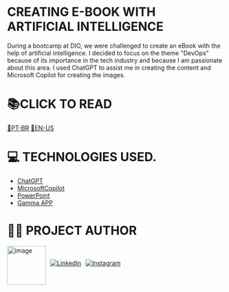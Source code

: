 # CREATING E-BOOK WITH ARTIFICIAL INTELLIGENCE

During a bootcamp at DIO, we were challenged to create an eBook with the help of artificial intelligence. I decided to focus on the theme "DevOps" because of its importance in the tech industry and because I am passionate about this area. I used ChatGPT to assist me in creating the content and Microsoft Copilot for creating the images.


# 📚CLICK TO READ # 

[📗PT-BR](https://github.com/Gustavopedoni1/CREATING_E-BOOK_WITH-ARTIFICIAL_INTELLIGENCE/blob/main/files/E-book%20DevOps.pdf) 
[📕EN-US](https://github.com/Gustavopedoni1/CREATING_E-BOOK_WITH-ARTIFICIAL_INTELLIGENCE/blob/main/files/Exploring-DevOps-First-Steps-in-Your-Career.pdf)

# 💻 TECHNOLOGIES USED. #

- [ChatGPT](https://chatgpt.com/)
- [MicrosoftCopilot](https://copilot.microsoft.com/)
- [PowerPoint](https://www.microsoft.com/en/microsoft-365/powerpoint?market=af)
- [Gamma APP](https://gamma.app/)




# 👨‍💻 PROJECT AUTHOR #

<div style="display: flex; align-items: center;">
    <img src="https://github.com/user-attachments/assets/fe22fc58-6f7f-4709-b414-c7337758c2dd" alt="image" width="90" height="90" style="margin-right: 10px;">
    <div style="display: flex; flex-direction: column;">
        <a href="https://www.linkedin.com/in/gustavo-pedoni-269543235/" style="margin-bottom: 10px;">
            <img src="https://img.shields.io/badge/LinkedIn-0077B5?style=for-the-badge&logo=linkedin&logoColor=white" alt="LinkedIn">
        </a>
        <strong> </strong>
    </div>
    <div style="margin-left: 10px; display: flex; flex-direction: column;">
        <a href="https://www.instagram.com/gustavopedoni/" style="margin-bottom: 10px;">
            <img src="https://img.shields.io/badge/-Instagram-%23E4405F?style=for-the-badge&logo=instagram&logoColor=white" alt="Instagram">
        </a>
        <strong> </strong>
    </div>
</div>




